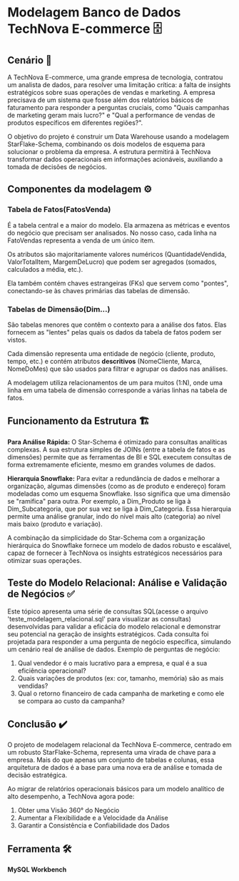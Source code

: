 # Modelagem Banco de Dados TechNova E-commerce 🗄️
## Cenário 📝

A TechNova E-commerce, uma grande empresa de tecnologia, contratou um analista de dados, para resolver uma limitação crítica: a falta de insights estratégicos sobre suas operações de vendas e marketing. A empresa precisava de um sistema que fosse além dos relatórios básicos de faturamento para responder a perguntas cruciais, como "Quais campanhas de marketing geram mais lucro?" e "Qual a performance de vendas de produtos específicos em diferentes regiões?".

O objetivo do projeto é construir um Data Warehouse usando a modelagem StarFlake-Schema, combinando os dois modelos de esquema para solucionar o problema da empresa. A estrutura permitirá à TechNova transformar dados operacionais em informações acionáveis, auxiliando a tomada de decisões de negócios.

## Componentes da modelagem ⚙️
### Tabela de Fatos(FatosVenda)

É a tabela central e a maior do modelo. Ela armazena as métricas e eventos do negócio que precisam ser analisados. No nosso caso, cada linha na FatoVendas representa a venda de um único item.

Os atributos são majoritariamente valores numéricos (QuantidadeVendida, ValorTotalItem, MargemDeLucro) que podem ser agregados (somados, calculados a média, etc.).

Ela também contém chaves estrangeiras (FKs) que servem como "pontes", conectando-se às chaves primárias das tabelas de dimensão.

### Tabelas de Dimensão(Dim...)

São tabelas menores que contêm o contexto para a análise dos fatos. Elas fornecem as "lentes" pelas quais os dados da tabela de fatos podem ser vistos.

Cada dimensão representa uma entidade de negócio (cliente, produto, tempo, etc.) e contém atributos **descritivos** (NomeCliente, Marca, NomeDoMes) que são usados para filtrar e agrupar os dados nas análises.

A modelagem utiliza relacionamentos de um para muitos (1:N), onde uma linha em uma tabela de dimensão corresponde a várias linhas na tabela de fatos.

## Funcionamento da Estrutura 🏗️

**Para Análise Rápida:** O Star-Schema é otimizado para consultas analíticas complexas. A sua estrutura simples de JOINs (entre a tabela de fatos e as dimensões) permite que as ferramentas de BI e SQL executem consultas de forma extremamente eficiente, mesmo em grandes volumes de dados.

**Hierarquia Snowflake:** Para evitar a redundância de dados e melhorar a organização, algumas dimensões (como as de produto e endereço) foram modeladas como um esquema Snowflake. Isso significa que uma dimensão se "ramifica" para outra. Por exemplo, a Dim_Produto se liga à Dim_Subcategoria, que por sua vez se liga à Dim_Categoria. Essa hierarquia permite uma análise granular, indo do nível mais alto (categoria) ao nível mais baixo (produto e variação).

A combinação da simplicidade do Star-Schema com a organização hierárquica do Snowflake fornece um modelo de dados robusto e escalável, capaz de fornecer à TechNova os insights estratégicos necessários para otimizar suas operações.

## Teste do Modelo Relacional: Análise e Validação de Negócios ✅

Este tópico apresenta uma série de consultas SQL(acesse o arquivo 'teste_modelagem_relacional.sql' para visualizar as consultas) desenvolvidas para validar a eficácia do modelo relacional e demonstrar seu potencial na geração de insights estratégicos. Cada consulta foi projetada para responder a uma pergunta de negócio específica, simulando um cenário real de análise de dados. Exemplo de perguntas de negócio:

1. Qual vendedor é o mais lucrativo para a empresa, e qual é a sua eficiência operacional?
2. Quais variações de produtos (ex: cor, tamanho, memória) são as mais vendidas?
3. Qual o retorno financeiro de cada campanha de marketing e como ele se compara ao custo da campanha?

## Conclusão ✔️

O projeto de modelagem relacional da TechNova E-commerce, centrado em um robusto StarFlake-Schema, representa uma virada de chave para a empresa. Mais do que apenas um conjunto de tabelas e colunas, essa arquitetura de dados é a base para uma nova era de análise e tomada de decisão estratégica.

Ao migrar de relatórios operacionais básicos para um modelo analítico de alto desempenho, a TechNova agora pode:

1. Obter uma Visão 360° do Negócio
2. Aumentar a Flexibilidade e a Velocidade da Análise
3. Garantir a Consistência e Confiabilidade dos Dados

## Ferramenta 🛠️

**MySQL Workbench**
